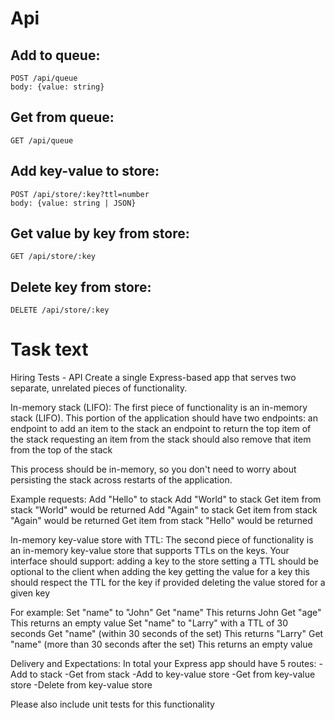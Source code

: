 # Api
## Add to queue:  
    POST /api/queue  
    body: {value: string}
## Get from queue:  
    GET /api/queue

## Add key-value to store:  
    POST /api/store/:key?ttl=number  
    body: {value: string | JSON}
## Get value by key from store:  
    GET /api/store/:key
## Delete key from store:  
    DELETE /api/store/:key
# Task text

Hiring Tests - API
Create a single Express-based app that serves two separate, unrelated pieces of functionality.

In-memory stack (LIFO):
The first piece of functionality is an in-memory stack (LIFO). This portion of the application should have two endpoints:
    an endpoint to add an item to the stack
    an endpoint to return the top item of the stack
        requesting an item from the stack should also remove that item from the top of the stack

This process should be in-memory, so you don't need to worry about persisting the stack across restarts of the application.

Example requests:
    Add "Hello" to stack
    Add "World" to stack
    Get item from stack
    "World" would be returned
    Add "Again" to stack
    Get item from stack
    "Again" would be returned
    Get item from stack
    "Hello" would be returned
    
In-memory key-value store with TTL:
The second piece of functionality is an in-memory key-value store that supports TTLs on the keys.
Your interface should support:
    adding a key to the store
        setting a TTL should be optional to the client when adding the key
    getting the value for a key
        this should respect the TTL for the key if provided
    deleting the value stored for a given key

For example:
    Set "name" to "John"
    Get "name"
    This returns John
    Get "age"
    This returns an empty value
    Set "name" to "Larry" with a TTL of 30 seconds
    Get "name" (within 30 seconds of the set)
    This returns "Larry"
    Get "name" (more than 30 seconds after the set)
    This returns an empty value

Delivery and Expectations:
    In total your Express app should have 5 routes:
    -Add to stack
    -Get from stack
    -Add to key-value store
    -Get from key-value store
    -Delete from key-value store

Please also include unit tests for this functionality